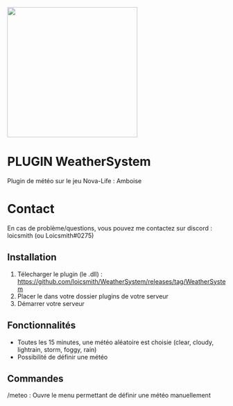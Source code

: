 <img src="https://cdn.discordapp.com/attachments/1174014039333031936/1191063775432954000/OIG_4.jpg" width="300"/>

# PLUGIN WeatherSystem

Plugin de météo sur le jeu Nova-Life : Amboise

# Contact

En cas de problème/questions, vous pouvez me contactez sur discord : loicsmith (ou Loicsmith#0275)


## Installation
1. Télecharger le plugin (le .dll) : https://github.com/loicsmith/WeatherSystem/releases/tag/WeatherSystem
2. Placer le dans votre dossier plugins de votre serveur
3. Démarrer votre serveur

## Fonctionnalités 
- Toutes les 15 minutes, une météo aléatoire est choisie (clear, cloudy, lightrain, storm, foggy, rain)
- Possibilité de définir une météo

## Commandes
/meteo : Ouvre le menu permettant de définir une météo manuellement

